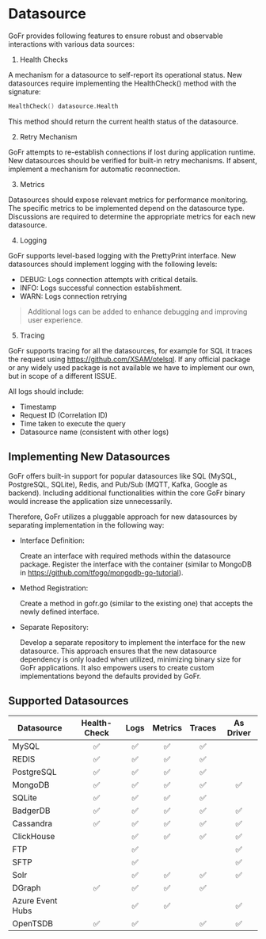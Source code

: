 # Datasource 


GoFr provides following features to ensure robust and observable interactions with various data sources:

1. Health Checks

A mechanism for a datasource to self-report its operational status.
New datasources require implementing the HealthCheck() method with the signature:
```go
HealthCheck() datasource.Health
```

This method should return the current health status of the datasource.

2. Retry Mechanism

GoFr attempts to re-establish connections if lost during application runtime.
New datasources should be verified for built-in retry mechanisms. If absent, implement a mechanism for automatic reconnection.

3. Metrics

Datasources should expose relevant metrics for performance monitoring.
The specific metrics to be implemented depend on the datasource type. Discussions are required to determine the appropriate metrics for each new datasource.

4. Logging

GoFr supports level-based logging with the PrettyPrint interface.
New datasources should implement logging with the following levels:
- DEBUG: Logs connection attempts with critical details.
- INFO: Logs successful connection establishment.
- WARN: Logs connection retrying

> Additional logs can be added to enhance debugging and improving user experience.

5. Tracing

GoFr supports tracing for all the datasources, for example for SQL it traces the request using https://github.com/XSAM/otelsql.
If any official package or any widely used package is not available we have to implement our own, but in scope of a different ISSUE.


All logs should include:
- Timestamp
- Request ID (Correlation ID)
- Time taken to execute the query
- Datasource name (consistent with other logs)

## Implementing New Datasources

GoFr offers built-in support for popular datasources like SQL (MySQL, PostgreSQL, SQLite), Redis, and Pub/Sub (MQTT, Kafka, Google as backend). Including additional functionalities within the core GoFr binary would increase the application size unnecessarily.

Therefore, GoFr utilizes a pluggable approach for new datasources by separating implementation in the following way:

- Interface Definition:

   Create an interface with required methods within the datasource package.
   Register the interface with the container (similar to MongoDB in https://github.com/tfogo/mongodb-go-tutorial).


- Method Registration:

   Create a method in gofr.go (similar to the existing one) that accepts the newly defined interface.


- Separate Repository:

   Develop a separate repository to implement the interface for the new datasource.
   This approach ensures that the new datasource dependency is only loaded when utilized, minimizing binary size for GoFr applications. It also empowers users to create custom implementations beyond the defaults provided by GoFr.

## Supported Datasources

| Datasource       | Health-Check | Logs | Metrics | Traces | As Driver |
|------------------|:------------:|:----:|:-------:|:------:|:---------:|
| MySQL            | ✅          | ✅    | ✅    | ✅      |           |
| REDIS            | ✅          | ✅    | ✅    | ✅      |           |
| PostgreSQL       | ✅          | ✅    | ✅    | ✅      |           |
| MongoDB          | ✅          | ✅    | ✅    |  ✅     | ✅         |
| SQLite           | ✅          | ✅    | ✅    | ✅      |           |
| BadgerDB         | ✅          | ✅    | ✅    |    ✅   | ✅         |
| Cassandra        | ✅          | ✅    | ✅    |  ✅     | ✅         |
| ClickHouse       |             | ✅    | ✅    |   ✅    | ✅         |
| FTP              |             | ✅    |       |          | ✅         |
| SFTP             |             | ✅    |       |          | ✅         |
| Solr             |             | ✅    | ✅    |   ✅    |   ✅      |
| DGraph           | ✅          | ✅    | ✅    |   ✅    |           |
| Azure Event Hubs |             | ✅    | ✅    |          |✅       |
| OpenTSDB         | ✅         | ✅     |       |   ✅    |   ✅     |
